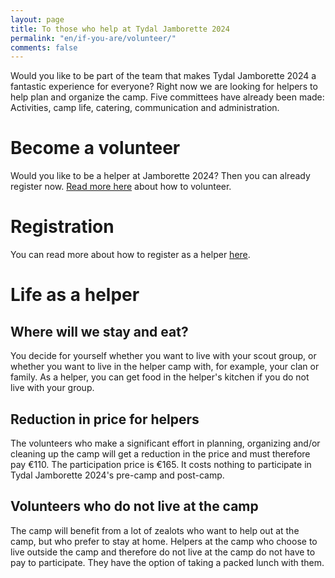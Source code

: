 ```yaml
---
layout: page
title: To those who help at Tydal Jamborette 2024
permalink: "en/if-you-are/volunteer/"
comments: false
---
```


Would you like to be part of the team that makes Tydal Jamborette 2024 a fantastic experience for everyone? Right now we are looking for helpers to help plan and organize the camp. Five committees have already been made: Activities, camp life, catering, communication and administration.

# Become a volunteer

Would you like to be a helper at Jamborette 2024? Then you can already register now. [Read more here](/en/become-a-volunteer/) about how to volunteer.

# Registration

You can read more about how to register as a helper [here](/en/registration/volunteer).

# Life as a helper

## Where will we stay and eat?

You decide for yourself whether you want to live with your scout group, or whether you want to live in the helper camp with, for example, your clan or family. As a helper, you can get food in the helper's kitchen if you do not live with your group.

## Reduction in price for helpers

The volunteers who make a significant effort in planning, organizing and/or cleaning up the camp will get a reduction in the price and must therefore pay €110. The participation price is €165. It costs nothing to participate in Tydal Jamborette 2024's pre-camp and post-camp.

## Volunteers who do not live at the camp

The camp will benefit from a lot of zealots who want to help out at the camp, but who prefer to stay at home. Helpers at the camp who choose to live outside the camp and therefore do not live at the camp do not have to pay to participate. They have the option of taking a packed lunch with them.